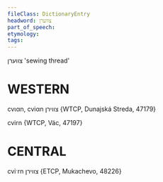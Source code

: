 ```yaml
---
fileClass: DictionaryEntry
headword: צווערן
part_of_speech: 
etymology: 
tags: 
---
```

צווערן
'sewing thread'

WESTERN
========

cvɩαn, cviαn צווירן {WTCP, Dunajská Streda, 47179}

cvirn {WTCP, Vác, 47197}

CENTRAL
========

cviˑrn צווירן {ETCP, Mukachevo, 48226}
